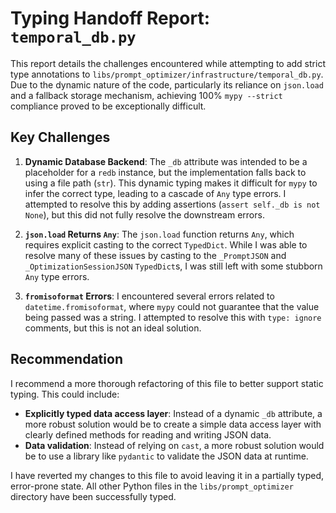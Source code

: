 # Typing Handoff Report: `temporal_db.py`

This report details the challenges encountered while attempting to add strict type annotations to `libs/prompt_optimizer/infrastructure/temporal_db.py`. Due to the dynamic nature of the code, particularly its reliance on `json.load` and a fallback storage mechanism, achieving 100% `mypy --strict` compliance proved to be exceptionally difficult.

## Key Challenges

1.  **Dynamic Database Backend**: The `_db` attribute was intended to be a placeholder for a `redb` instance, but the implementation falls back to using a file path (`str`). This dynamic typing makes it difficult for `mypy` to infer the correct type, leading to a cascade of `Any` type errors. I attempted to resolve this by adding assertions (`assert self._db is not None`), but this did not fully resolve the downstream errors.

2.  **`json.load` Returns `Any`**: The `json.load` function returns `Any`, which requires explicit casting to the correct `TypedDict`. While I was able to resolve many of these issues by casting to the `_PromptJSON` and `_OptimizationSessionJSON` `TypedDict`s, I was still left with some stubborn `Any` type errors.

3.  **`fromisoformat` Errors**: I encountered several errors related to `datetime.fromisoformat`, where `mypy` could not guarantee that the value being passed was a string. I attempted to resolve this with `type: ignore` comments, but this is not an ideal solution.

## Recommendation

I recommend a more thorough refactoring of this file to better support static typing. This could include:

- **Explicitly typed data access layer**: Instead of a dynamic `_db` attribute, a more robust solution would be to create a simple data access layer with clearly defined methods for reading and writing JSON data.
- **Data validation**: Instead of relying on `cast`, a more robust solution would be to use a library like `pydantic` to validate the JSON data at runtime.

I have reverted my changes to this file to avoid leaving it in a partially typed, error-prone state. All other Python files in the `libs/prompt_optimizer` directory have been successfully typed.
